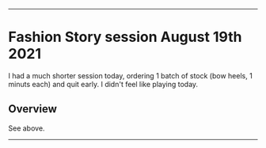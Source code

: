 
***

# Fashion Story session August 19th 2021

<!-- I had a short session today, as I didn't feel like playing. There wasn't a malicious amount of popups today. I ordered 1 batch of stock (Bow heels) 1 minute per batch, then I quit. !-->

I had a much shorter session today, ordering 1 batch of stock (bow heels, 1 minuts each) and quit early. I didn't feel like playing today.

<!-- I had a very short session today, as I was wanting to brush past this game. There weren't a malicious amount of popups again today, I just wanted to quit early, so I ordered 1 batch of stock, restocked, and quit. !-->

## Overview

See above.

***
